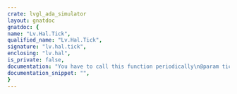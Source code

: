 ```yaml
---
crate: lvgl_ada_simulator
layout: gnatdoc
gnatdoc: {
name: "Lv.Hal.Tick",
qualified_name: "Lv.Hal.Tick",
signature: "lv.hal.tick",
enclosing: "lv.hal",
is_private: false,
documentation: "You have to call this function periodically\n@param tick_period the call period of this function in milliseconds",
documentation_snippet: "",
}
---
```

